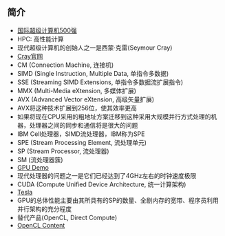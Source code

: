 ## 简介
  * [国际超级计算机500强](http://www.top500.org)
  * HPC: 高性能计算
  * 现代超级计算机的创始人之一是西蒙·克雷(Seymour Cray)
  * [Cray官网](http://www.cray.com)
  * CM (Connection Machine, 连接机)
  * SIMD (Single Instruction, Multiple Data, 单指令多数据)
  * SSE (Streaming SIMD Extensions, 单指令多数据流扩展指令)
  * MMX (Multi-Media eXtension, 多媒体扩展)
  * AVX (Advanced Vector eXtension, 高级矢量扩展)
  * AVX将这种技术扩展到256位，使其效率更高
  * 如果将现在CPU采用的粗地址方案迁移到这种采用大规模并行方式处理的机器，处理器之间的同步和通信将是很大的问题
  * IBM Cell处理器，SIMD流处理器，IBM称为SPE
  * SPE (Stream Processing Element, 流处理单元)
  * SP (Stream Processor, 流处理器)
  * SM (流处理器簇)
  * [GPU Demo](http://www.nvidia.com/object/cool_stuff.html)
  * 现代处理器的问题之一是它们已经达到了4GHz左右的时钟速度极限
  * CUDA (Compute Unified Device Architecture, 统一计算架构)
  * [Tesla](http://www.nvidia.com/object/tesla-servers.html)
  * GPU的总体性能主要由其所具有的SP的数量、全剧内存的宽带、程序员利用并行架构的充分程度
  * 替代产品(OpenCL, Direct Compute)
  * [OpenCL Content](http://www.khronos.org/opencl/)
